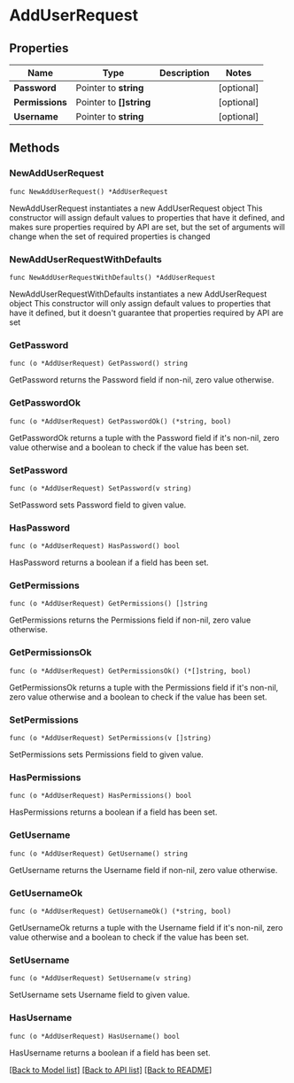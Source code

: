 # AddUserRequest

## Properties

Name | Type | Description | Notes
------------ | ------------- | ------------- | -------------
**Password** | Pointer to **string** |  | [optional] 
**Permissions** | Pointer to **[]string** |  | [optional] 
**Username** | Pointer to **string** |  | [optional] 

## Methods

### NewAddUserRequest

`func NewAddUserRequest() *AddUserRequest`

NewAddUserRequest instantiates a new AddUserRequest object
This constructor will assign default values to properties that have it defined,
and makes sure properties required by API are set, but the set of arguments
will change when the set of required properties is changed

### NewAddUserRequestWithDefaults

`func NewAddUserRequestWithDefaults() *AddUserRequest`

NewAddUserRequestWithDefaults instantiates a new AddUserRequest object
This constructor will only assign default values to properties that have it defined,
but it doesn't guarantee that properties required by API are set

### GetPassword

`func (o *AddUserRequest) GetPassword() string`

GetPassword returns the Password field if non-nil, zero value otherwise.

### GetPasswordOk

`func (o *AddUserRequest) GetPasswordOk() (*string, bool)`

GetPasswordOk returns a tuple with the Password field if it's non-nil, zero value otherwise
and a boolean to check if the value has been set.

### SetPassword

`func (o *AddUserRequest) SetPassword(v string)`

SetPassword sets Password field to given value.

### HasPassword

`func (o *AddUserRequest) HasPassword() bool`

HasPassword returns a boolean if a field has been set.

### GetPermissions

`func (o *AddUserRequest) GetPermissions() []string`

GetPermissions returns the Permissions field if non-nil, zero value otherwise.

### GetPermissionsOk

`func (o *AddUserRequest) GetPermissionsOk() (*[]string, bool)`

GetPermissionsOk returns a tuple with the Permissions field if it's non-nil, zero value otherwise
and a boolean to check if the value has been set.

### SetPermissions

`func (o *AddUserRequest) SetPermissions(v []string)`

SetPermissions sets Permissions field to given value.

### HasPermissions

`func (o *AddUserRequest) HasPermissions() bool`

HasPermissions returns a boolean if a field has been set.

### GetUsername

`func (o *AddUserRequest) GetUsername() string`

GetUsername returns the Username field if non-nil, zero value otherwise.

### GetUsernameOk

`func (o *AddUserRequest) GetUsernameOk() (*string, bool)`

GetUsernameOk returns a tuple with the Username field if it's non-nil, zero value otherwise
and a boolean to check if the value has been set.

### SetUsername

`func (o *AddUserRequest) SetUsername(v string)`

SetUsername sets Username field to given value.

### HasUsername

`func (o *AddUserRequest) HasUsername() bool`

HasUsername returns a boolean if a field has been set.


[[Back to Model list]](../README.md#documentation-for-models) [[Back to API list]](../README.md#documentation-for-api-endpoints) [[Back to README]](../README.md)


